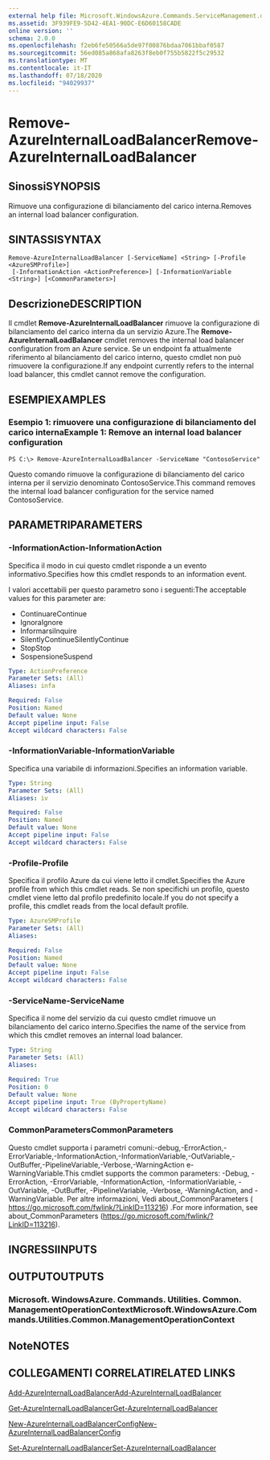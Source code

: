 ```yaml
---
external help file: Microsoft.WindowsAzure.Commands.ServiceManagement.dll-Help.xml
ms.assetid: 3F939FE9-5D42-4EA1-90DC-E6D60158CADE
online version: ''
schema: 2.0.0
ms.openlocfilehash: f2eb6fe50566a5de97f00876bdaa7061bbaf0587
ms.sourcegitcommit: 56ed085a868afa8263f8eb0f755b5822f5c29532
ms.translationtype: MT
ms.contentlocale: it-IT
ms.lasthandoff: 07/18/2020
ms.locfileid: "94029937"
---
```

# <span data-ttu-id="6175f-101">Remove-AzureInternalLoadBalancer</span><span class="sxs-lookup"><span data-stu-id="6175f-101">Remove-AzureInternalLoadBalancer</span></span>

## <span data-ttu-id="6175f-102">Sinossi</span><span class="sxs-lookup"><span data-stu-id="6175f-102">SYNOPSIS</span></span>
<span data-ttu-id="6175f-103">Rimuove una configurazione di bilanciamento del carico interna.</span><span class="sxs-lookup"><span data-stu-id="6175f-103">Removes an internal load balancer configuration.</span></span>

## <span data-ttu-id="6175f-104">SINTASSI</span><span class="sxs-lookup"><span data-stu-id="6175f-104">SYNTAX</span></span>

```
Remove-AzureInternalLoadBalancer [-ServiceName] <String> [-Profile <AzureSMProfile>]
 [-InformationAction <ActionPreference>] [-InformationVariable <String>] [<CommonParameters>]
```

## <span data-ttu-id="6175f-105">Descrizione</span><span class="sxs-lookup"><span data-stu-id="6175f-105">DESCRIPTION</span></span>
<span data-ttu-id="6175f-106">Il cmdlet **Remove-AzureInternalLoadBalancer** rimuove la configurazione di bilanciamento del carico interna da un servizio Azure.</span><span class="sxs-lookup"><span data-stu-id="6175f-106">The **Remove-AzureInternalLoadBalancer** cmdlet removes the internal load balancer configuration from an Azure service.</span></span>
<span data-ttu-id="6175f-107">Se un endpoint fa attualmente riferimento al bilanciamento del carico interno, questo cmdlet non può rimuovere la configurazione.</span><span class="sxs-lookup"><span data-stu-id="6175f-107">If any endpoint currently refers to the internal load balancer, this cmdlet cannot remove the configuration.</span></span>

## <span data-ttu-id="6175f-108">ESEMPI</span><span class="sxs-lookup"><span data-stu-id="6175f-108">EXAMPLES</span></span>

### <span data-ttu-id="6175f-109">Esempio 1: rimuovere una configurazione di bilanciamento del carico interna</span><span class="sxs-lookup"><span data-stu-id="6175f-109">Example 1: Remove an internal load balancer configuration</span></span>
```
PS C:\> Remove-AzureInternalLoadBalancer -ServiceName "ContosoService"
```

<span data-ttu-id="6175f-110">Questo comando rimuove la configurazione di bilanciamento del carico interna per il servizio denominato ContosoService.</span><span class="sxs-lookup"><span data-stu-id="6175f-110">This command removes the internal load balancer configuration for the service named ContosoService.</span></span>

## <span data-ttu-id="6175f-111">PARAMETRI</span><span class="sxs-lookup"><span data-stu-id="6175f-111">PARAMETERS</span></span>

### <span data-ttu-id="6175f-112">-InformationAction</span><span class="sxs-lookup"><span data-stu-id="6175f-112">-InformationAction</span></span>
<span data-ttu-id="6175f-113">Specifica il modo in cui questo cmdlet risponde a un evento informativo.</span><span class="sxs-lookup"><span data-stu-id="6175f-113">Specifies how this cmdlet responds to an information event.</span></span>

<span data-ttu-id="6175f-114">I valori accettabili per questo parametro sono i seguenti:</span><span class="sxs-lookup"><span data-stu-id="6175f-114">The acceptable values for this parameter are:</span></span>

- <span data-ttu-id="6175f-115">Continuare</span><span class="sxs-lookup"><span data-stu-id="6175f-115">Continue</span></span>
- <span data-ttu-id="6175f-116">Ignora</span><span class="sxs-lookup"><span data-stu-id="6175f-116">Ignore</span></span>
- <span data-ttu-id="6175f-117">Informarsi</span><span class="sxs-lookup"><span data-stu-id="6175f-117">Inquire</span></span>
- <span data-ttu-id="6175f-118">SilentlyContinue</span><span class="sxs-lookup"><span data-stu-id="6175f-118">SilentlyContinue</span></span>
- <span data-ttu-id="6175f-119">Stop</span><span class="sxs-lookup"><span data-stu-id="6175f-119">Stop</span></span>
- <span data-ttu-id="6175f-120">Sospensione</span><span class="sxs-lookup"><span data-stu-id="6175f-120">Suspend</span></span>

```yaml
Type: ActionPreference
Parameter Sets: (All)
Aliases: infa

Required: False
Position: Named
Default value: None
Accept pipeline input: False
Accept wildcard characters: False
```

### <span data-ttu-id="6175f-121">-InformationVariable</span><span class="sxs-lookup"><span data-stu-id="6175f-121">-InformationVariable</span></span>
<span data-ttu-id="6175f-122">Specifica una variabile di informazioni.</span><span class="sxs-lookup"><span data-stu-id="6175f-122">Specifies an information variable.</span></span>

```yaml
Type: String
Parameter Sets: (All)
Aliases: iv

Required: False
Position: Named
Default value: None
Accept pipeline input: False
Accept wildcard characters: False
```

### <span data-ttu-id="6175f-123">-Profile</span><span class="sxs-lookup"><span data-stu-id="6175f-123">-Profile</span></span>
<span data-ttu-id="6175f-124">Specifica il profilo Azure da cui viene letto il cmdlet.</span><span class="sxs-lookup"><span data-stu-id="6175f-124">Specifies the Azure profile from which this cmdlet reads.</span></span>
<span data-ttu-id="6175f-125">Se non specifichi un profilo, questo cmdlet viene letto dal profilo predefinito locale.</span><span class="sxs-lookup"><span data-stu-id="6175f-125">If you do not specify a profile, this cmdlet reads from the local default profile.</span></span>

```yaml
Type: AzureSMProfile
Parameter Sets: (All)
Aliases: 

Required: False
Position: Named
Default value: None
Accept pipeline input: False
Accept wildcard characters: False
```

### <span data-ttu-id="6175f-126">-ServiceName</span><span class="sxs-lookup"><span data-stu-id="6175f-126">-ServiceName</span></span>
<span data-ttu-id="6175f-127">Specifica il nome del servizio da cui questo cmdlet rimuove un bilanciamento del carico interno.</span><span class="sxs-lookup"><span data-stu-id="6175f-127">Specifies the name of the service from which this cmdlet removes an internal load balancer.</span></span>

```yaml
Type: String
Parameter Sets: (All)
Aliases: 

Required: True
Position: 0
Default value: None
Accept pipeline input: True (ByPropertyName)
Accept wildcard characters: False
```

### <span data-ttu-id="6175f-128">CommonParameters</span><span class="sxs-lookup"><span data-stu-id="6175f-128">CommonParameters</span></span>
<span data-ttu-id="6175f-129">Questo cmdlet supporta i parametri comuni:-debug,-ErrorAction,-ErrorVariable,-InformationAction,-InformationVariable,-OutVariable,-OutBuffer,-PipelineVariable,-Verbose,-WarningAction e-WarningVariable.</span><span class="sxs-lookup"><span data-stu-id="6175f-129">This cmdlet supports the common parameters: -Debug, -ErrorAction, -ErrorVariable, -InformationAction, -InformationVariable, -OutVariable, -OutBuffer, -PipelineVariable, -Verbose, -WarningAction, and -WarningVariable.</span></span> <span data-ttu-id="6175f-130">Per altre informazioni, Vedi about_CommonParameters ( https://go.microsoft.com/fwlink/?LinkID=113216) .</span><span class="sxs-lookup"><span data-stu-id="6175f-130">For more information, see about_CommonParameters (https://go.microsoft.com/fwlink/?LinkID=113216).</span></span>

## <span data-ttu-id="6175f-131">INGRESSI</span><span class="sxs-lookup"><span data-stu-id="6175f-131">INPUTS</span></span>

## <span data-ttu-id="6175f-132">OUTPUT</span><span class="sxs-lookup"><span data-stu-id="6175f-132">OUTPUTS</span></span>

### <span data-ttu-id="6175f-133">Microsoft. WindowsAzure. Commands. Utilities. Common. ManagementOperationContext</span><span class="sxs-lookup"><span data-stu-id="6175f-133">Microsoft.WindowsAzure.Commands.Utilities.Common.ManagementOperationContext</span></span>

## <span data-ttu-id="6175f-134">Note</span><span class="sxs-lookup"><span data-stu-id="6175f-134">NOTES</span></span>

## <span data-ttu-id="6175f-135">COLLEGAMENTI CORRELATI</span><span class="sxs-lookup"><span data-stu-id="6175f-135">RELATED LINKS</span></span>

[<span data-ttu-id="6175f-136">Add-AzureInternalLoadBalancer</span><span class="sxs-lookup"><span data-stu-id="6175f-136">Add-AzureInternalLoadBalancer</span></span>](./Add-AzureInternalLoadBalancer.md)

[<span data-ttu-id="6175f-137">Get-AzureInternalLoadBalancer</span><span class="sxs-lookup"><span data-stu-id="6175f-137">Get-AzureInternalLoadBalancer</span></span>](./Get-AzureInternalLoadBalancer.md)

[<span data-ttu-id="6175f-138">New-AzureInternalLoadBalancerConfig</span><span class="sxs-lookup"><span data-stu-id="6175f-138">New-AzureInternalLoadBalancerConfig</span></span>](./New-AzureInternalLoadBalancerConfig.md)

[<span data-ttu-id="6175f-139">Set-AzureInternalLoadBalancer</span><span class="sxs-lookup"><span data-stu-id="6175f-139">Set-AzureInternalLoadBalancer</span></span>](./Set-AzureInternalLoadBalancer.md)


